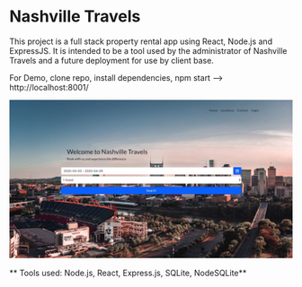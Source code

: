 # Nashville Travels

<p align='left'>This project is a full stack property rental app using React, Node.js and ExpressJS. It is intended to be a tool used by the administrator of Nashville Travels and a future deployment for use by client base.</p>

For Demo, clone repo, install dependencies, npm start --> http://localhost:8001/

![alt text](https://raw.githubusercontent.com/willcofer555/nashville_travels/master/src/img/FEpic.jpeg)

** Tools used: Node.js, React, Express.js, SQLite, NodeSQLite**






